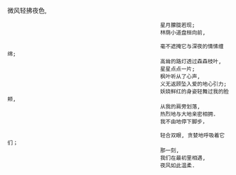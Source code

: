

微风轻拂夜色,
   
                                                    星月朦胧若现;
                                                    林荫小道盘桓向前,
 
                                                    毫不遮掩它与深夜的情愫缠绵;
                                                    高耸的路灯透过森森枝叶,
                                                    星星点点一片;
                                                    枫叶听从了心声,
                                                    义无返顾坠入爱的地心引力;
                                                    妖娆鲜红的身姿轻舞过我的脸颊,
                                                    从我的肩旁划落,
                                                    热烈地与大地亲密相拥.
                                                    我不由地停下脚步，
                                                    
                                                    轻合双眼, 贪婪地呼吸着它们；
                                                    那一刻,
                                                    我们在最初里相遇,
                                                    夜风如此温柔.
